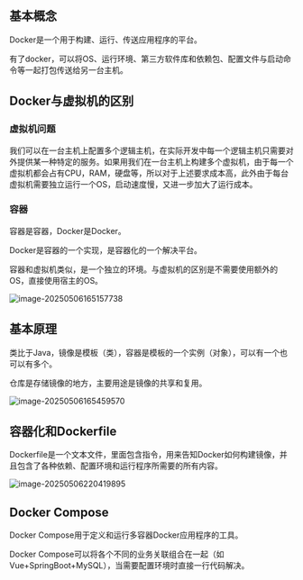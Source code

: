 ## 基本概念

Docker是一个用于构建、运行、传送应用程序的平台。

有了docker，可以将OS、运行环境、第三方软件库和依赖包、配置文件与启动命令等一起打包传送给另一台主机。

## Docker与虚拟机的区别

### 虚拟机问题

我们可以在一台主机上配置多个逻辑主机，在实际开发中每一个逻辑主机只需要对外提供某一种特定的服务。如果用我们在一台主机上构建多个虚拟机，由于每一个虚拟机都会占有CPU，RAM，硬盘等，所以对于上述要求成本高，此外由于每台虚拟机需要独立运行一个OS，启动速度慢，又进一步加大了运行成本。

### 容器

容器是容器，Docker是Docker。

Docker是容器的一个实现，是容器化的一个解决平台。

容器和虚拟机类似，是一个独立的环境。与虚拟机的区别是不需要使用额外的OS，直接使用宿主的OS。

![image-20250506165157738](C:\Users\BaiMu\AppData\Roaming\Typora\typora-user-images\image-20250506165157738.png)

## 基本原理

类比于Java，镜像是模板（类），容器是模板的一个实例（对象），可以有一个也可以有多个。

仓库是存储镜像的地方，主要用途是镜像的共享和复用。

![image-20250506165459570](C:\Users\BaiMu\AppData\Roaming\Typora\typora-user-images\image-20250506165459570.png)

## 容器化和Dockerfile

Dockerfile是一个文本文件，里面包含指令，用来告知Docker如何构建镜像，并且包含了各种依赖、配置环境和运行程序所需要的所有内容。

![image-20250506220419895](C:\Users\BaiMu\Desktop\SpringCloud-Note\docker\pic\image-20250506220419895.png)

## Docker Compose

Docker Compose用于定义和运行多容器Docker应用程序的工具。

Docker Compose可以将各个不同的业务关联组合在一起（如Vue+SpringBoot+MySQL），当需要配置环境时直接一行代码解决。
